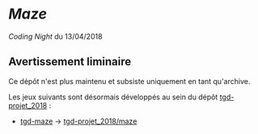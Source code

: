# *Maze*

*Coding Night* du 13/04/2018

## Avertissement liminaire

Ce dépôt n'est plus maintenu et subsiste uniquement en tant qu'archive.

Les jeux suivants sont désormais développés au sein du dépôt [tgd-projet_2018](https://github.com/TeleGD/tgd-projet_2018) :

* [tgd-maze](https://github.com/TeleGD/tgd-maze/tree/master/src/games/maze) -> [tgd-projet_2018/maze](https://github.com/TeleGD/tgd-projet_2018/tree/master/src/games/maze)
